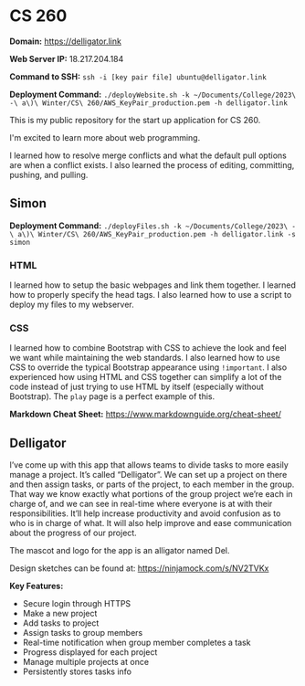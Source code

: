 # CS 260

**Domain:**
https://delligator.link

**Web Server IP:**
18.217.204.184

**Command to SSH:**
`ssh -i [key pair file] ubuntu@delligator.link`

**Deployment Command:**
`./deployWebsite.sh -k ~/Documents/College/2023\ -\ a\)\ Winter/CS\ 260/AWS_KeyPair_production.pem -h delligator.link`

This is my public repository for the start up application for CS 260.

I'm excited to learn more about web programming.

I learned how to resolve merge conflicts and what the default pull options are when a conflict exists. I also learned the process of editing, committing, pushing, and pulling. 

## Simon

**Deployment Command:**
`./deployFiles.sh -k ~/Documents/College/2023\ -\ a\)\ Winter/CS\ 260/AWS_KeyPair_production.pem -h delligator.link -s simon`

### HTML

I learned how to setup the basic webpages and link them together. I learned how to properly specify the head tags. I also learned how to use a script to deploy my files to my webserver.

### CSS

I learned how to combine Bootstrap with CSS to achieve the look and feel we want while maintaining the web standards. I also learned how to use CSS to override the typical Bootstrap appearance using `!important`. I also experienced how using HTML and CSS together can simplify a lot of the code instead of just trying to use HTML by itself (especially without Bootstrap). The `play` page is a perfect example of this.

**Markdown Cheat Sheet:**
https://www.markdownguide.org/cheat-sheet/

## Delligator

I’ve come up with this app that allows teams to divide tasks to more easily manage a project. It’s called “Delligator”. We can set up a project on there and then assign tasks, or parts of the project, to each member in the group. That way we know exactly what portions of the group project we’re each in charge of, and we can see in real-time where everyone is at with their responsibilities. It’ll help increase productivity and avoid confusion as to who is in charge of what. It will also help improve and ease communication about the progress of our project.

The mascot and logo for the app is an alligator named Del.

Design sketches can be found at: https://ninjamock.com/s/NV2TVKx

**Key Features:**
- Secure login through HTTPS
- Make a new project
- Add tasks to project
- Assign tasks to group members
- Real-time notification when group member completes a task
- Progress displayed for each project
- Manage multiple projects at once
- Persistently stores tasks info
